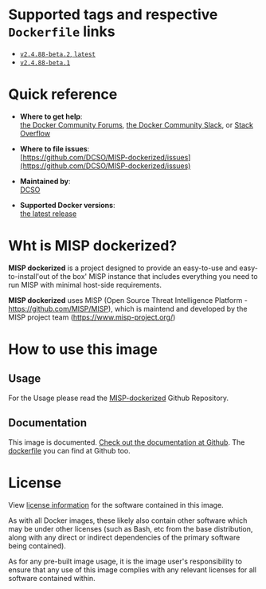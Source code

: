 # Supported tags and respective `Dockerfile` links

- [`v2.4.88-beta.2`, `latest`](https://github.com/DCSO/MISP-dockerized/blob/v2.4.88-beta.2/container/misp-robot/Dockerfile)
- [`v2.4.88-beta.1`](https://github.com/DCSO/MISP-dockerized/blob/v2.4.88-beta.1/container/misp-robot/Dockerfile)


# Quick reference

-	**Where to get help**:  
	[the Docker Community Forums](https://forums.docker.com/), [the Docker Community Slack](https://blog.docker.com/2016/11/introducing-docker-community-directory-docker-community-slack/), or [Stack Overflow](https://stackoverflow.com/search?tab=newest&q=docker)

-	**Where to file issues**:  
	[https://github.com/DCSO/MISP-dockerized/issues](https://github.com/DCSO/MISP-dockerized/issues)

-	**Maintained by**:  
	[DCSO](https://github.com/DCSO/MISP-dockerized)

-	**Supported Docker versions**:  
	[the latest release](https://github.com/docker/docker-ce/releases/latest)

# Wht is MISP dockerized?

**MISP dockerized** is a project designed to provide an easy-to-use and easy-to-install'out of the box' MISP instance that includes everything you need to run MISP with minimal host-side requirements. 

**MISP dockerized** uses MISP (Open Source Threat Intelligence Platform - https://github.com/MISP/MISP), which is maintend and developed by the MISP project team (https://www.misp-project.org/)

<!--
![logo](https://raw.githubusercontent.com/DCSO/MISP-dockerized/master/docs/logo.png)
-->

# How to use this image

## Usage

For the Usage please read the [MISP-dockerized](https://github.com/DCSO/MISP-dockerized) Github Repository.


## Documentation

This image is documented. [Check out the documentation at Github](https://github.com/DCSO/MISP-dockerized).
The [dockerfile](https://github.com/DCSO/MISP-dockerized/tree/master/container/misp-robot) you can find at Github too.


# License

View [license information](https://github.com/DCSO/MISP-dockerized/blob/master/LICENSE) for the software contained in this image.

As with all Docker images, these likely also contain other software which may be under other licenses (such as Bash, etc from the base distribution, along with any direct or indirect dependencies of the primary software being contained).

As for any pre-built image usage, it is the image user's responsibility to ensure that any use of this image complies with any relevant licenses for all software contained within.